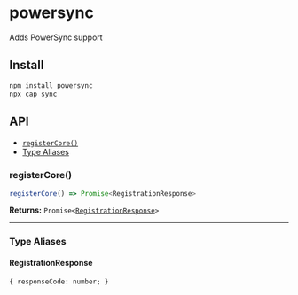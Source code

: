 # powersync

Adds PowerSync support

## Install

```bash
npm install powersync
npx cap sync
```

## API

<docgen-index>

* [`registerCore()`](#registercore)
* [Type Aliases](#type-aliases)

</docgen-index>

<docgen-api>
<!--Update the source file JSDoc comments and rerun docgen to update the docs below-->

### registerCore()

```typescript
registerCore() => Promise<RegistrationResponse>
```

**Returns:** <code>Promise&lt;<a href="#registrationresponse">RegistrationResponse</a>&gt;</code>

--------------------


### Type Aliases


#### RegistrationResponse

<code>{ responseCode: number; }</code>

</docgen-api>
